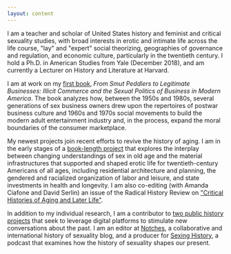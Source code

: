 ```yaml
---
layout: content
---
```

I am a teacher and scholar of United States history and feminist and critical sexuality studies, with broad interests in erotic and intimate life across the life course, "lay" and "expert" social theorizing, geographies of governance and regulation, and economic culture, particularly in the twentieth century. I hold a Ph.D. in American Studies from Yale (December 2018), and am currently a Lecturer on History and Literature at Harvard.

I am at work on my [first book](/research), *From Smut Peddlers to Legitimate Businesses: Illicit Commerce and the Sexual Politics of Business in Modern America*. The book analyzes how, between the 1950s and 1980s, several generations of sex business owners drew upon the repertoires of postwar business culture and 1960s and 1970s social movements to build the modern adult entertainment industry and, in the process, expand the moral boundaries of the consumer marketplace. 

My newest projects join recent efforts to revive the history of aging. I am in the early stages of a [book-length project](/research) that explores the interplay between changing understandings of sex in old age and the material infrastructures that supported and shaped erotic life for twentieth-century Americans of all ages, including residential architecture and planning, the gendered and racialized organization of labor and leisure, and state investments in health and longevity. I am also co-editing (with Amanda Ciafone and David Serlin) an issue of the Radical History Review on ["Critical Histories of Aging and Later Life"](http://www.radicalhistoryreview.org/call-for-papers/critical-histories-of-aging-and-later-life/). 

In addition to my individual research, I am a contributor to [two public history projects](/public_history) that seek to leverage digital platforms to stimulate new conversations about the past. I am an editor at [Notches](http://notchesblog.com), a collaborative and international history of sexuality blog, and a producer for [Sexing History](sexinghistory.com), a podcast that examines how the history of sexuality shapes our present.
